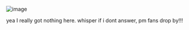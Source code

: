                              
![image](https://github.com/user-attachments/assets/1dc12b31-d026-42c3-b3fe-d0c566d87907)



 yea I really got nothing here. whisper if i dont answer,  pm fans drop by!!! 

